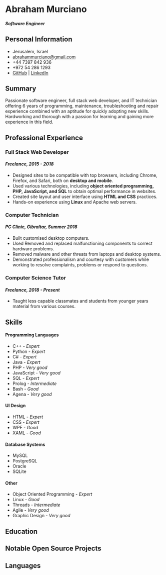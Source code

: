 <div align="justify">

# Abraham Murciano

#### _Software Engineer_

</div>

## Personal Information

-   Jerusalem, Israel
-   abrahammurciano@gmail.com
-   +44 7397 842 936
-   +972 54 286 1293
-   [GitHub](https://github.com/abrahammurciano) | [LinkedIn](https://linkedin.com/in/abraham-murciano-402952143)

## Summary

Passionate software engineer, full stack web developer, and IT technician offering 6 years of programming, maintenance, troubleshooting and repair experience combined with an aptitude for quickly adopting new skills. Hardworking and thorough with a passion for learning and gaining more experience in this field.

## Professional Experience

### Full Stack Web Developer

#### _Freelance, 2015 - 2018_

-   Designed sites to be compatible with top browsers, including Chrome, Firefox, and Safari, both on **desktop and mobile**.
-   Used various technologies, including **object oriented programming, PHP, JavaScript, and SQL** to obtain optimal performance in websites.
-   Created site layout and user interface using **HTML and CSS** practices.
-   Hands-on experience using **Linux** and Apache web servers.

### Computer Technician

#### _PC Clinic, Gibraltar, Summer 2018_

-   Built customised desktop computers.
-   Used Removed and replaced malfunctioning components to correct hardware problems.
-   Removed malware and other threats from laptops and desktop systems.
-   Demonstrated professionalism and courtesy with customers while working to resolve complaints, problems or respond to questions.

### Computer Science Tutor

#### _Freelance, 2018 - Present_

-   Taught less capable classmates and students from younger years material from various courses.

## Skills

#### Programming Languages

-   C++ - _Expert_
-   Python - _Expert_
-   C# - _Expert_
-   Java - _Expert_
-   PHP - _Very good_
-   JavaScript - _Very good_
-   SQL - _Expert_
-   Prolog - _Intermediate_
-   Bash - _Good_
-   Agena - _Very good_

#### UI Design

-   HTML - _Expert_
-   CSS - _Expert_
-   WPF - _Good_
-   XAML - _Good_

#### Database Systems

-   MySQL
-   PostgreSQL
-   Oracle
-   SQLite

#### Other

-   Object Oriented Programming - _Expert_
-   Linux - _Good_
-   Threads - _Intermediate_
-   Agile - _Very good_
-   Graphic Design - _Very good_

## Education

## Notable Open Source Projects

## Languages
